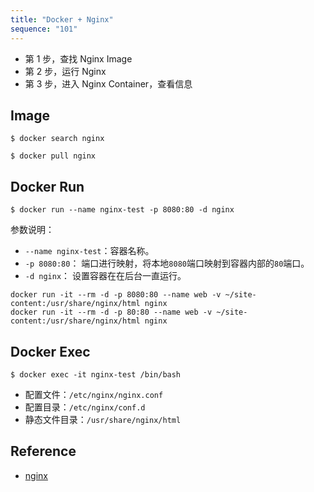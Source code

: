 ```yaml
---
title: "Docker + Nginx"
sequence: "101"
---
```


- 第 1 步，查找 Nginx Image
- 第 2 步，运行 Nginx 
- 第 3 步，进入 Nginx Container，查看信息

## Image

```text
$ docker search nginx
```

```text
$ docker pull nginx
```

## Docker Run

```text
$ docker run --name nginx-test -p 8080:80 -d nginx
```

参数说明：

- `--name nginx-test`：容器名称。
- `-p 8080:80`： 端口进行映射，将本地`8080`端口映射到容器内部的`80`端口。
- `-d nginx`： 设置容器在在后台一直运行。

```text
docker run -it --rm -d -p 8080:80 --name web -v ~/site-content:/usr/share/nginx/html nginx
docker run -it --rm -d -p 80:80 --name web -v ~/site-content:/usr/share/nginx/html nginx
```

## Docker Exec

```text
$ docker exec -it nginx-test /bin/bash
```

- 配置文件：`/etc/nginx/nginx.conf`
- 配置目录：`/etc/nginx/conf.d`
- 静态文件目录：`/usr/share/nginx/html`


## Reference

- [nginx](https://hub.docker.com/_/nginx/)
